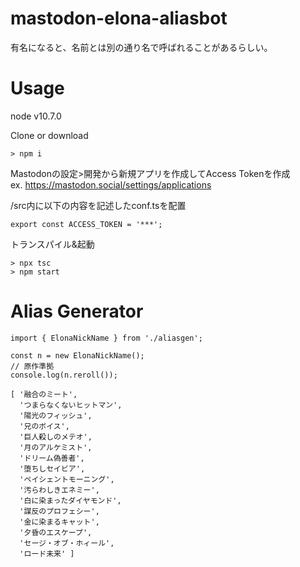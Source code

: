 # mastodon-elona-aliasbot
有名になると、名前とは別の通り名で呼ばれることがあるらしい。

# Usage
node v10.7.0

Clone or download

```
> npm i
```

Mastodonの設定>開発から新規アプリを作成してAccess Tokenを作成  
ex. https://mastodon.social/settings/applications

/src内に以下の内容を記述したconf.tsを配置
```
export const ACCESS_TOKEN = '***';
```

トランスパイル&起動
```
> npx tsc
> npm start
```

# Alias Generator
```
import { ElonaNickName } from './aliasgen';

const n = new ElonaNickName();
// 原作準拠
console.log(n.reroll());
```

```
[ '融合のミート',
  'つまらなくないヒットマン',
  '陽光のフィッシュ',
  '兄のボイス',
  '巨人殺しのメテオ',
  '月のアルケミスト',
  'ドリーム偽善者',
  '堕ちしセイビア',
  'ペイシェントモーニング',
  '汚らわしきエネミー',
  '白に染まったダイヤモンド',
  '謀反のプロフェシー',
  '金に染まるキャット',
  '夕昏のエスケープ',
  'セージ・オブ・ホィール',
  'ロード未来' ]
```
